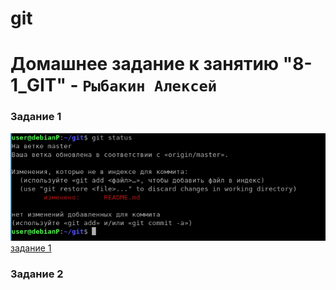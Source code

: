 # git
# Домашнее задание к занятию "8-1_GIT" - `Рыбакин Алексей`
### Задание 1
![1](./1.png)
[задание 1](https://github.com/pam3ec84/git/commit/ee01221ca0514e69a171bf4b2c3fd010819030d9)
### Задание 2

